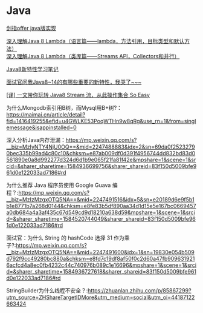 # Java

[剑指offer java版实现](https://github.com/xurui1995/Sword-pointing-to-offer)

[深入理解Java 8 Lambda（语言篇——lambda，方法引用，目标类型和默认方法）](http://zh.lucida.me/blog/java-8-lambdas-insideout-language-features/)  
[深入理解Java 8 Lambda（类库篇——Streams API，Collectors和并行）](http://zh.lucida.me/blog/java-8-lambdas-inside-out-library-features/)

[Java8新特性学习笔记](https://segmentfault.com/a/1190000010137914)

[面试官问我Java8~14的有哪些重要的新特性，我哭了~~~](https://juejin.im/post/5e9e3ab46fb9a03c8e5fa719)


[[译] 一文带你玩转 Java8 Stream 流，从此操作集合 So Easy](https://juejin.im/post/5cc124a95188252d891d00f2)

为什么Mongodb索引用B树，而Mysql用B+树?：https://maimai.cn/article/detail?fid=1416419255&efid=u4GWLKE53PoqWTHn9w8qRg&use_rn=1&from=singlemessage&isappinstalled=0

深入分析Java内存泄漏：https://mp.weixin.qq.com/s?__biz=MzIyNTY4NjU0OQ==&mid=2247488883&idx=2&sn=69da0f25232790bec335b99ad4c80c10&chksm=e87ab009df0d391f4956744dd832bd83d0561890e0a8d992277d324d6d1b9e065f21fa81f42e&mpshare=1&scene=1&srcid=&sharer_sharetime=1584936699756&sharer_shareid=83f150d5009bfe961d0e122033ad7186#rd

为什么推荐 Java 程序员使用 Google Guava 编程？:https://mp.weixin.qq.com/s?__biz=MzIzMzgxOTQ5NA==&mid=2247491516&idx=5&sn=e20189d6e9f5b1b1e8771b7a268d0144&chksm=e8fe83b5df890aa34d1d15e5e167bc0669457a0db684a4a3af435c67d549cd9d18210a638d59&mpshare=1&scene=1&srcid=&sharer_sharetime=1584520744049&sharer_shareid=83f150d5009bfe961d0e122033ad7186#rd

面试官：为什么 String 的 hashCode 选择 31 作为乘子?:https://mp.weixin.qq.com/s?__biz=MzIzMzgxOTQ5NA==&mid=2247491600&idx=1&sn=19830e054b509d792f9cc49280bc880a&chksm=e8fd7c19df8af50f0c2d60a47fb9096319216acfcd4a8ec0fb4232c44c740976b089c1e16696&mpshare=1&scene=1&srcid=&sharer_sharetime=1584936727618&sharer_shareid=83f150d5009bfe961d0e122033ad7186#rd

StringBuilder为什么线程不安全？:https://zhuanlan.zhihu.com/p/85867299?utm_source=ZHShareTargetIDMore&utm_medium=social&utm_oi=44187122663424
